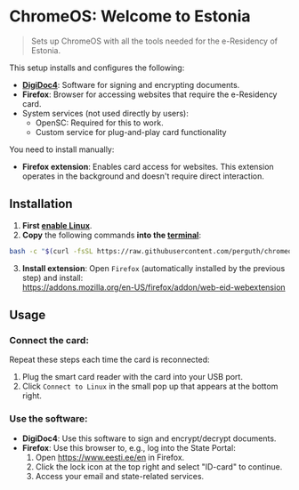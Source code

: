 # ChromeOS: Welcome to Estonia

> Sets up ChromeOS with all the tools needed for the e-Residency of Estonia.

This setup installs and configures the following:

- [**DigiDoc4**](https://www.id.ee/en/rubriik/using-digidoc4/): Software for signing and encrypting documents.
- **Firefox**: Browser for accessing websites that require the e-Residency card.
- System services (not used directly by users):
  - OpenSC: Required for this to work.
  - Custom service for plug-and-play card functionality

You need to install manually:

- **Firefox extension**: Enables card access for websites. This extension operates in the background and doesn't require direct interaction.

## Installation

1. **First [enable Linux](https://support.google.com/chromebook/answer/9145439)**.
1. **Copy** the following commands **into the [terminal](https://support.google.com/chromebook/thread/565904)**:

```bash
bash -c "$(curl -fsSL https://raw.githubusercontent.com/perguth/chromeos-welcome-to-estonia/main/setup.sh)"
```

3. **Install extension**: Open `Firefox` (automatically installed by the previous step) and install: \
  https://addons.mozilla.org/en-US/firefox/addon/web-eid-webextension

## Usage

### Connect the card:

Repeat these steps each time the card is reconnected:

1. Plug the smart card reader with the card into your USB port.
2. Click `Connect to Linux` in the small pop up that appears at the bottom right.

### Use the software:
- **DigiDoc4**: Use this software to sign and encrypt/decrypt documents.
- **Firefox**: Use this browser to, e.g., log into the State Portal:
  1. Open https://www.eesti.ee/en in Firefox.
  2. Click the lock icon at the top right and select "ID-card" to continue.
  3. Access your email and state-related services.

